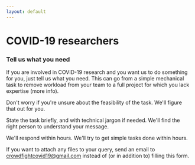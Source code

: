 ```yaml
---
layout: default
---
```


# COVID-19 researchers

### Tell us what you need

If you are involved in COVID-19 research and you want us to do something for you, just tell us what you need. This can go from a simple mechanical task to remove workload from your team to a full project for which you lack expertise (more info).

Don't worry if you're unsure about the feasibility of the task. We'll figure that out for you.

State the task briefly, and with technical jargon if needed. We'll find the right person to understand your message.

We'll respond within hours. We'll try to get simple tasks done within hours.

If you want to attach any files to your query, send an email to [crowdfightcovid19@gmail.com](mailto:crowdfightcovid19@gmail.com) instead of (or in addition to) filling this form.


